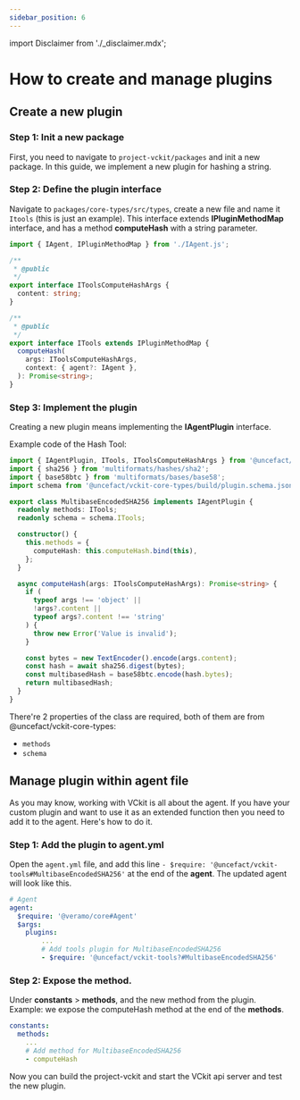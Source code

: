 ```yaml
---
sidebar_position: 6
---
```


import Disclaimer from './\_disclaimer.mdx';

# How to create and manage plugins

<Disclaimer />

## Create a new plugin

### Step 1: Init a new package

First, you need to navigate to `project-vckit/packages` and init a new package. 
In this guide, we implement a new plugin for hashing a string.

### Step 2: Define the plugin interface

Navigate to `packages/core-types/src/types`, create a new file and name it `Itools` (this is just an example). This interface extends **IPluginMethodMap** interface, and has a method **computeHash** with a string parameter.
```ts
import { IAgent, IPluginMethodMap } from './IAgent.js';

/**
 * @public
 */
export interface IToolsComputeHashArgs {
  content: string;
}

/**
 * @public
 */
export interface ITools extends IPluginMethodMap {
  computeHash(
    args: IToolsComputeHashArgs,
    context: { agent?: IAgent },
  ): Promise<string>;
}

```

### Step 3: Implement the plugin

Creating a new plugin means implementing the **IAgentPlugin** interface.

Example code of the Hash Tool:

```ts
import { IAgentPlugin, ITools, IToolsComputeHashArgs } from '@uncefact/vckit-core-types';
import { sha256 } from 'multiformats/hashes/sha2';
import { base58btc } from 'multiformats/bases/base58';
import schema from '@uncefact/vckit-core-types/build/plugin.schema.json' assert { type: 'json' };

export class MultibaseEncodedSHA256 implements IAgentPlugin {
  readonly methods: ITools;
  readonly schema = schema.ITools;

  constructor() {
    this.methods = {
      computeHash: this.computeHash.bind(this),
    };
  }

  async computeHash(args: IToolsComputeHashArgs): Promise<string> {
    if (
      typeof args !== 'object' ||
      !args?.content ||
      typeof args?.content !== 'string'
    ) {
      throw new Error('Value is invalid');
    }

    const bytes = new TextEncoder().encode(args.content);
    const hash = await sha256.digest(bytes);
    const multibasedHash = base58btc.encode(hash.bytes);
    return multibasedHash;
  }
}

```

There're 2 properties of the class are required, both of them are from @uncefact/vckit-core-types:
- `methods`
- `schema`

## Manage plugin within agent file

As you may know, working with VCkit is all about the agent. If you have your custom plugin and want to use it as an extended function then you need to add it to the agent. Here's how to do it.

### Step 1: Add the plugin to agent.yml
Open the `agent.yml` file, and add this line `- $require: '@uncefact/vckit-tools#MultibaseEncodedSHA256'` at the end of the **agent**. The updated agent will look like this.

```yml
# Agent
agent:
  $require: '@veramo/core#Agent'
  $args:
    plugins:
        ...
        # Add tools plugin for MultibaseEncodedSHA256
        - $require: '@uncefact/vckit-tools?#MultibaseEncodedSHA256'
```

### Step 2: Expose the method.

Under **constants** > **methods**, and the new method from the plugin. 
Example: we expose the computeHash method at the end of the **methods**.
```yml
constants:
  methods:
    ...
    # Add method for MultibaseEncodedSHA256
    - computeHash

```

Now you can build the project-vckit and start the VCkit api server and test the new plugin. 
